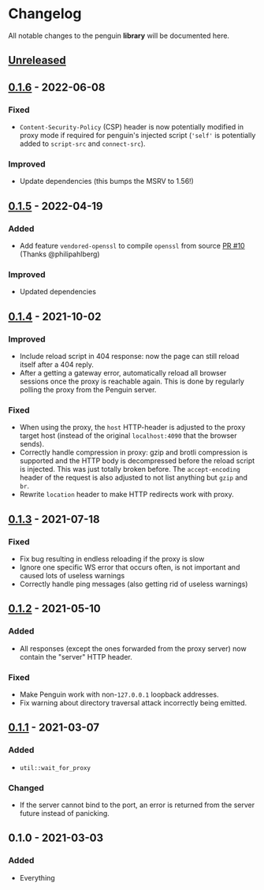# Changelog

All notable changes to the penguin **library** will be documented here.


## [Unreleased]

## [0.1.6] - 2022-06-08
### Fixed
- `Content-Security-Policy` (CSP) header is now potentially modified in proxy mode if required for penguin's injected script (`'self'` is potentially added to `script-src` and `connect-src`).

### Improved
- Update dependencies (this bumps the MSRV to 1.56!)

## [0.1.5] - 2022-04-19
### Added
- Add feature `vendored-openssl` to compile `openssl` from source
  [PR #10](https://github.com/LukasKalbertodt/penguin/pull/10) (Thanks @philipahlberg)

### Improved
- Updated dependencies

## [0.1.4] - 2021-10-02
### Improved
- Include reload script in 404 response: now the page can still reload itself
  after a 404 reply.
- After a getting a gateway error, automatically reload all browser sessions
  once the proxy is reachable again. This is done by regularly polling the
  proxy from the Penguin server.

### Fixed
- When using the proxy, the `host` HTTP-header is adjusted to the proxy target
  host (instead of the original `localhost:4090` that the browser sends).
- Correctly handle compression in proxy: gzip and brotli compression is
  supported and the HTTP body is decompressed before the reload script is
  injected. This was just totally broken before. The `accept-encoding` header
  of the request is also adjusted to not list anything but `gzip` and `br`.
- Rewrite `location` header to make HTTP redirects work with proxy.

## [0.1.3] - 2021-07-18
### Fixed
- Fix bug resulting in endless reloading if the proxy is slow
- Ignore one specific WS error that occurs often, is not important and caused
  lots of useless warnings
- Correctly handle ping messages (also getting rid of useless warnings)

## [0.1.2] - 2021-05-10
### Added
- All responses (except the ones forwarded from the proxy server) now contain
  the "server" HTTP header.

### Fixed
- Make Penguin work with non-`127.0.0.1` loopback addresses.
- Fix warning about directory traversal attack incorrectly being emitted.

## [0.1.1] - 2021-03-07
### Added
- `util::wait_for_proxy`

### Changed
- If the server cannot bind to the port, an error is returned from the server
  future instead of panicking.


## 0.1.0 - 2021-03-03
### Added
- Everything


[Unreleased]: https://github.com/LukasKalbertodt/penguin/compare/lib-v0.1.6...HEAD
[0.1.6]: https://github.com/LukasKalbertodt/penguin/compare/lib-v0.1.5...lib-v0.1.6
[0.1.5]: https://github.com/LukasKalbertodt/penguin/compare/lib-v0.1.4...lib-v0.1.5
[0.1.4]: https://github.com/LukasKalbertodt/penguin/compare/lib-v0.1.3...lib-v0.1.4
[0.1.3]: https://github.com/LukasKalbertodt/penguin/compare/lib-v0.1.2...lib-v0.1.3
[0.1.2]: https://github.com/LukasKalbertodt/penguin/compare/lib-v0.1.1...lib-v0.1.2
[0.1.1]: https://github.com/LukasKalbertodt/penguin/compare/lib-v0.1.0...lib-v0.1.1
